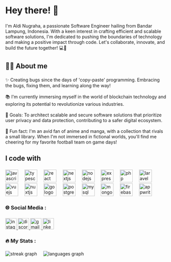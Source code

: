 <h1 align="left">Hey there! 👋</h1>

###

<p align="left">I'm Aldi Nugraha, a passionate Software Engineer hailing from Bandar Lampung, Indonesia. With a keen interest in crafting efficient and scalable software solutions, I'm dedicated to pushing the boundaries of technology and making a positive impact through code. Let's collaborate, innovate, and build the future together! 💻🚀</p>

###

<h2 align="left">👩‍💻 About me</h2>

###

<p align="left">✨ Creating bugs since the days of 'copy-paste' programming. Embracing the bugs, fixing them, and learning along the way!<br><br>📚 I'm currently immersing myself in the world of blockchain technology and exploring its potential to revolutionize various industries.<br><br>🎯 Goals: To architect scalable and secure software solutions that prioritize user privacy and data protection, contributing to a safer digital ecosystem.<br><br>🎲 Fun fact: I'm an avid fan of anime and manga, with a collection that rivals a small library. When I'm not immersed in fictional worlds, you'll find me cheering for my favorite football team on game days!</p>

###

<h2 align="left">I code with</h2>

###

<div align="left">
  <img src="https://cdn.jsdelivr.net/gh/devicons/devicon/icons/javascript/javascript-original.svg" height="40" alt="javascript logo"  />
  <img width="12" />
  <img src="https://cdn.jsdelivr.net/gh/devicons/devicon/icons/typescript/typescript-original.svg" height="40" alt="typescript logo"  />
  <img width="12" />
  <img src="https://cdn.jsdelivr.net/gh/devicons/devicon/icons/react/react-original.svg" height="40" alt="react logo"  />
  <img width="12" />
  <img src="https://cdn.jsdelivr.net/gh/devicons/devicon/icons/nextjs/nextjs-original.svg" height="40" alt="nextjs logo"  />
  <img width="12" />
  <img src="https://cdn.jsdelivr.net/gh/devicons/devicon/icons/nodejs/nodejs-original.svg" height="40" alt="nodejs logo"  />
  <img width="12" />
  <img src="https://cdn.simpleicons.org/express/000000" height="40" alt="express logo"  />
  <img width="12" />
  <img src="https://cdn.simpleicons.org/php/777BB4" height="40" alt="php logo"  />
  <img width="12" />
  <img src="https://cdn.simpleicons.org/laravel/FF2D20" height="40" alt="laravel logo"  />
  <img width="12" />
  <img src="https://cdn.jsdelivr.net/gh/devicons/devicon/icons/vuejs/vuejs-original.svg" height="40" alt="vuejs logo"  />
  <img width="12" />
  <img src="https://cdn.simpleicons.org/nuxtdotjs/00DC82" height="40" alt="nuxtjs logo"  />
  <img width="12" />
  <img src="https://cdn.simpleicons.org/go/00ADD8" height="40" alt="go logo"  />
  <img width="12" />
  <img src="https://cdn.jsdelivr.net/gh/devicons/devicon/icons/postgresql/postgresql-original.svg" height="40" alt="postgresql logo"  />
  <img width="12" />
  <img src="https://cdn.jsdelivr.net/gh/devicons/devicon/icons/mysql/mysql-original.svg" height="40" alt="mysql logo"  />
  <img width="12" />
  <img src="https://cdn.jsdelivr.net/gh/devicons/devicon/icons/mongodb/mongodb-original.svg" height="40" alt="mongodb logo"  />
  <img width="12" />
  <img src="https://cdn.jsdelivr.net/gh/devicons/devicon/icons/firebase/firebase-plain.svg" height="40" alt="firebase logo"  />
  <img width="12" />
  <img src="https://cdn.jsdelivr.net/gh/devicons/devicon/icons/appwrite/appwrite-original.svg" height="40" alt="appwrite logo"  />
</div>

###

<h3 align="left">🌐   Social Media :</h3>

###

<div align="left">
    <a
        href="https://instagram.com/aldngrha"
        target="_blank"
        rel="noopener noreferrer"
    >
        <img
            src="https://img.shields.io/static/v1?message=Instagram&logo=instagram&label=&color=E4405F&logoColor=white&labelColor=&style=for-the-badge"
            height="35"
            alt="instagram logo"
        />
    </a>
    <a
        href="https://discord.com/users/268245078420619264"
        target="_blank"
        rel="noopener noreferrer"
    >
        <img
            src="https://img.shields.io/static/v1?message=Discord&logo=discord&label=&color=7289DA&logoColor=white&labelColor=&style=for-the-badge"
            height="35"
            alt="discord logo"
        />
    </a>
    <a href="mailto:aldi.nugrahatk@gmail.com">
        <img
            src="https://img.shields.io/static/v1?message=Gmail&logo=gmail&label=&color=D14836&logoColor=white&labelColor=&style=for-the-badge"
            height="35"
            alt="gmail logo"
        />
    </a>
    <a
        href="https://linkedin.com/in/aldngrha"
        target="_blank"
        rel="noopener noreferrer"
    >
        <img
            src="https://img.shields.io/static/v1?message=LinkedIn&logo=linkedin&label=&color=0077B5&logoColor=white&labelColor=&style=for-the-badge"
            height="35"
            alt="linkedin logo"
        />
    </a>
</div>

###

<h3 align="left">🔥   My Stats :</h3>

###
![streak graph](https://streak-stats.demolab.com?user=aldngrha&locale=en&mode=daily&hide_border=false&border_radius=5&order=3) &nbsp; &nbsp; ![languages graph](https://github-readme-stats.vercel.app/api/top-langs?username=aldngrha&locale=en&hide_title=false&layout=compact&card_width=450&height=320&langs_count=5&hide_border=false)

